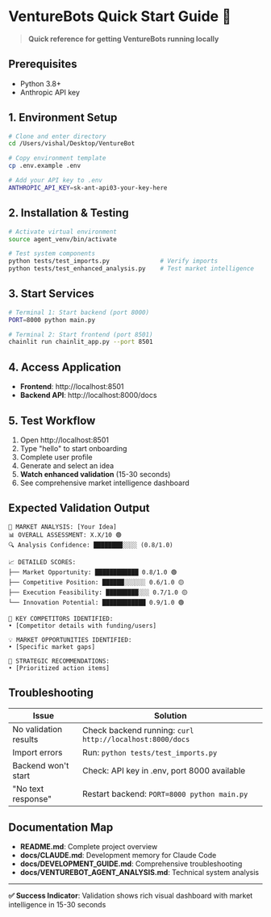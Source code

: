 # VentureBots Quick Start Guide 🚀

> **Quick reference for getting VentureBots running locally**

## Prerequisites
- Python 3.8+
- Anthropic API key

## 1. Environment Setup
```bash
# Clone and enter directory
cd /Users/vishal/Desktop/VentureBot

# Copy environment template
cp .env.example .env

# Add your API key to .env
ANTHROPIC_API_KEY=sk-ant-api03-your-key-here
```

## 2. Installation & Testing
```bash
# Activate virtual environment
source agent_venv/bin/activate

# Test system components
python tests/test_imports.py              # Verify imports
python tests/test_enhanced_analysis.py    # Test market intelligence
```

## 3. Start Services
```bash
# Terminal 1: Start backend (port 8000)
PORT=8000 python main.py

# Terminal 2: Start frontend (port 8501)
chainlit run chainlit_app.py --port 8501
```

## 4. Access Application
- **Frontend**: http://localhost:8501
- **Backend API**: http://localhost:8000/docs

## 5. Test Workflow
1. Open http://localhost:8501
2. Type "hello" to start onboarding
3. Complete user profile
4. Generate and select an idea
5. **Watch enhanced validation** (15-30 seconds)
6. See comprehensive market intelligence dashboard

## Expected Validation Output
```
🎯 MARKET ANALYSIS: [Your Idea]
📊 OVERALL ASSESSMENT: X.X/10 🟢
🔍 Analysis Confidence: ████████░░░░ (0.8/1.0)

📈 DETAILED SCORES:
├── Market Opportunity: ████████████ 0.8/1.0 🟢
├── Competitive Position: ██████░░░░░░ 0.6/1.0 🟡
├── Execution Feasibility: █████████░░░ 0.7/1.0 🟡
└── Innovation Potential: ████████████ 0.9/1.0 🟢

🏢 KEY COMPETITORS IDENTIFIED:
• [Competitor details with funding/users]

💡 MARKET OPPORTUNITIES IDENTIFIED:
• [Specific market gaps]

🚀 STRATEGIC RECOMMENDATIONS:
• [Prioritized action items]
```

## Troubleshooting
| Issue | Solution |
|-------|----------|
| No validation results | Check backend running: `curl http://localhost:8000/docs` |
| Import errors | Run: `python tests/test_imports.py` |
| Backend won't start | Check: API key in .env, port 8000 available |
| "No text response" | Restart backend: `PORT=8000 python main.py` |

## Documentation Map
- **README.md**: Complete project overview
- **docs/CLAUDE.md**: Development memory for Claude Code
- **docs/DEVELOPMENT_GUIDE.md**: Comprehensive troubleshooting
- **docs/VENTUREBOT_AGENT_ANALYSIS.md**: Technical system analysis

---
**✅ Success Indicator**: Validation shows rich visual dashboard with market intelligence in 15-30 seconds